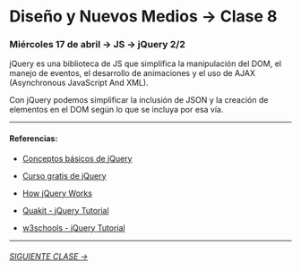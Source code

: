 # Diseño y Nuevos Medios → Clase 8  

### Miércoles 17 de abril → JS → jQuery 2/2

jQuery es una biblioteca de JS que simplifica la manipulación del DOM, el manejo de eventos, el desarrollo de animaciones y el uso de AJAX (Asynchronous JavaScript And XML).

Con jQuery podemos simplificar la inclusión de JSON y la creación de elementos en el DOM según lo que se incluya por esa vía.


- - - - - - 

#### Referencias:

- [Conceptos básicos de jQuery](https://www.arkaitzgarro.com/jquery/capitulo-3.html#conceptos-basicos-de-jquery)

- [Curso gratis de jQuery](https://codigofacilito.com/cursos/jquery)

- [How jQuery Works](https://learn.jquery.com/about-jquery/how-jquery-works/)

- [Quakit - jQuery Tutorial](https://www.quackit.com/jquery/tutorial/what_is_jquery.cfm)

- [w3schools - jQuery Tutorial](https://www.w3schools.com/jquery/default.asp)

- - - - - - - 

###### [SIGUIENTE CLASE →](https://github.com/profesorfaco/dno037-2019/tree/gh-pages/clase-09)
